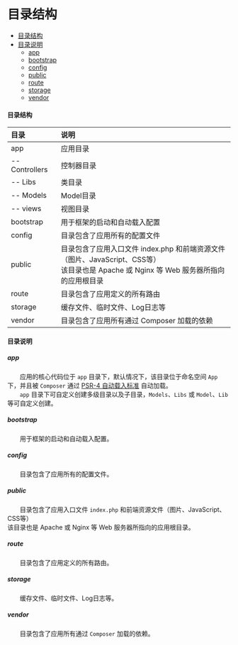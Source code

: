 # 目录结构

- [目录结构](#directory)
- [目录说明](#explain)
    - [app](#app)
    - [bootstrap](#bootstrap)
    - [config](#config)
    - [public](#public)
    - [route](#route)
    - [storage](#storage)
    - [vendor](#vendor)

#### <a name="directory">目录结构</a>

目录|说明
:--------|:--------
app|应用目录
-- Controllers|控制器目录
-- Libs|类目录
-- Models|Model目录
-- views|视图目录
bootstrap|用于框架的启动和自动载入配置
config|目录包含了应用所有的配置文件
public|目录包含了应用入口文件 index.php 和前端资源文件（图片、JavaScript、CSS等）<br>该目录也是 Apache 或 Nginx 等 Web 服务器所指向的应用根目录
route|目录包含了应用定义的所有路由
storage|缓存文件、临时文件、Log日志等
vendor|目录包含了应用所有通过 Composer 加载的依赖

#### <a name="explain">目录说明</a>

##### <a name="app">app</a>

　　应用的核心代码位于 `app` 目录下，默认情况下，该目录位于命名空间 `App` 下，并且被 `Composer` 通过 [PSR-4 自动载入标准](https://www.php-fig.org/psr/psr-4/) 自动加载。<br>
　　`app` 目录下可自定义创建多级目录以及子目录，`Models`、`Libs` 或 `Model`、`Lib`等可自定义创建。

##### <a name="bootstrap">bootstrap</a>

　　用于框架的启动和自动载入配置。

##### <a name="config">config</a>

　　目录包含了应用所有的配置文件。

##### <a name="public">public</a>

　　目录包含了应用入口文件 `index.php` 和前端资源文件（图片、JavaScript、CSS等）<br>该目录也是 Apache 或 Nginx 等 Web 服务器所指向的应用根目录。

##### <a name="route">route</a>

　　目录包含了应用定义的所有路由。

##### <a name="storage">storage</a>

　　缓存文件、临时文件、Log日志等。

##### <a name="vendor">vendor</a>

　　目录包含了应用所有通过 `Composer` 加载的依赖。
